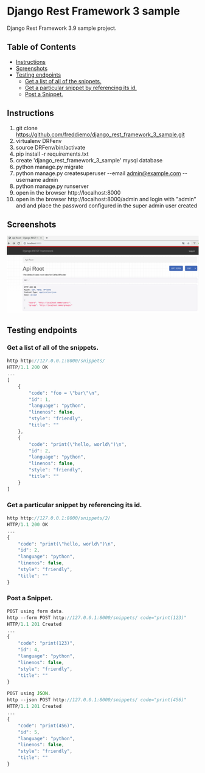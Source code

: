 # Django Rest Framework 3 sample
Django Rest Framework 3.9 sample project.

## Table of Contents

* [Instructions](#Instructions)
* [Screenshots](#Screenshots)
* [Testing endpoints](#Testing-endpoints)
    * [Get a list of all of the snippets.](#Get-a-list-of-all-of-the-snippets)
    * [Get a particular snippet by referencing its id.](#Get-a-particular-snippet-by-referencing-its-id)
    * [Post a Snippet.](#Post-a-Snippet)

## Instructions
1. git clone https://github.com/freddiemo/django_rest_framework_3_sample.git
2. virtualenv DRFenv
3. source DRFenv/bin/activate
4. pip install -r requirements.txt
5. create 'django_rest_framework_3_sample' mysql database
6. python manage.py migrate
7. python manage.py createsuperuser --email admin@example.com --username admin
8. python manage.py runserver
9. open in the browser http://localhost:8000
10. open in the browser http://localhost:8000/admin and login with "admin" and and place the password configured in the super admin user created

## Screenshots
![1-mainUrl](images/1-mainUrl.png)

## Testing endpoints
### Get a list of all of the snippets.
```javascript
http http://127.0.0.1:8000/snippets/
HTTP/1.1 200 OK
...
[
    {
        "code": "foo = \"bar\"\n",
        "id": 1,
        "language": "python",
        "linenos": false,
        "style": "friendly",
        "title": ""
    },
    {
        "code": "print(\"hello, world\")\n",
        "id": 2,
        "language": "python",
        "linenos": false,
        "style": "friendly",
        "title": ""
    }
]
```
### Get a particular snippet by referencing its id.
```javascript
http http://127.0.0.1:8000/snippets/2/
HTTP/1.1 200 OK
...
{
    "code": "print(\"hello, world\")\n",
    "id": 2,
    "language": "python",
    "linenos": false,
    "style": "friendly",
    "title": ""
}
```
### Post a Snippet.
```javascript
POST using form data.
http --form POST http://127.0.0.1:8000/snippets/ code="print(123)"
HTTP/1.1 201 Created
...
{
    "code": "print(123)",
    "id": 4,
    "language": "python",
    "linenos": false,
    "style": "friendly",
    "title": ""
}

```
```javascript
POST using JSON.
http --json POST http://127.0.0.1:8000/snippets/ code="print(456)"
HTTP/1.1 201 Created
...
{
    "code": "print(456)",
    "id": 5,
    "language": "python",
    "linenos": false,
    "style": "friendly",
    "title": ""
}

```

